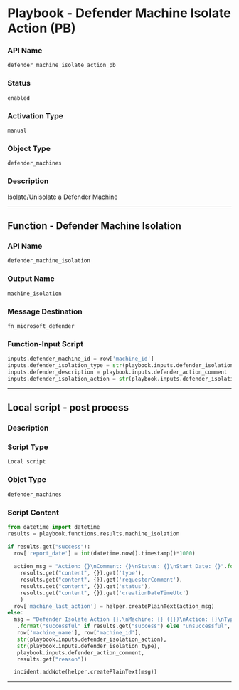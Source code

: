 <!--
    DO NOT MANUALLY EDIT THIS FILE
    THIS FILE IS AUTOMATICALLY GENERATED WITH resilient-sdk codegen
    Generated with resilient-sdk v49.0.4368
-->

# Playbook - Defender Machine Isolate Action (PB)

### API Name
`defender_machine_isolate_action_pb`

### Status
`enabled`

### Activation Type
`manual`

### Object Type
`defender_machines`

### Description
Isolate/Unisolate a Defender Machine


---
## Function - Defender Machine Isolation

### API Name
`defender_machine_isolation`

### Output Name
`machine_isolation`

### Message Destination
`fn_microsoft_defender`

### Function-Input Script
```python
inputs.defender_machine_id = row['machine_id']
inputs.defender_isolation_type = str(playbook.inputs.defender_isolation_type)
inputs.defender_description = playbook.inputs.defender_action_comment
inputs.defender_isolation_action = str(playbook.inputs.defender_isolation_action)
```

---

## Local script - post process

### Description


### Script Type
`Local script`

### Objet Type
`defender_machines`

### Script Content
```python
from datetime import datetime
results = playbook.functions.results.machine_isolation

if results.get("success"):
  row['report_date'] = int(datetime.now().timestamp()*1000)
  
  action_msg = "Action: {}\nComment: {}\nStatus: {}\nStart Date: {}".format(
    results.get("content", {}).get('type'),
    results.get("content", {}).get('requestorComment'),
    results.get("content", {}).get('status'),
    results.get("content", {}).get('creationDateTimeUtc')
    )
  row['machine_last_action'] = helper.createPlainText(action_msg)
else:
  msg = "Defender Isolate Action {}.\nMachine: {} ({})\nAction: {}\nType: {}\nComment: {}\nReason: {}"\
   .format("successful" if results.get("success") else "unsuccessful",
   row['machine_name'], row['machine_id'],
   str(playbook.inputs.defender_isolation_action),
   str(playbook.inputs.defender_isolation_type),
   playbook.inputs.defender_action_comment,
   results.get("reason"))

  incident.addNote(helper.createPlainText(msg))
```

---
